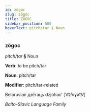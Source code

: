 ```yaml
---
id: zögoc
slug: zögoc
title: ZÖGOC
sidebar_position: 500
hoverText: pitch/tar § Noun
---
```


### zögoc

*pitch/tar* **§** Noun

**Verb**: to be pitch/tar

**Noun**: pitch/tar

**Modifier**: pitch/tar-related

Belarusian дзёгаць dzjóhacʹ [ˈd͡zʲoɣat͡sʲ]

*Balto-Slavic Language Family*